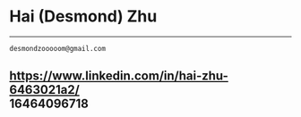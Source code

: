 Hai (Desmond) Zhu
============

----------------------------
    desmondzooooom@gmail.com
https://www.linkedin.com/in/hai-zhu-6463021a2/   
                 16464096718
----------------------------

